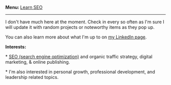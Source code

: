 <b>Menu: </b> <a href="learn-seo" title="How to learn SEO">Learn SEO</a>
<hr>

<p>I don't have much here at the moment. Check in every so often as I'm sure I will 
update it with random projects or noteworthy items as they pop up.</p>
<p>You can also learn more about what I'm up to on <a href="https://www.linkedin.com/in/joshhinds">my LinkedIn page</a>.</p>
<p>
<strong>Interests:</strong> 
<p>* <a href="learn-seo.html" title="Resources to learn SEO">SEO (search engine optimization)</a> and organic traffic strategy, digital marketing, & online publishing. </p>
 <p>* I'm also interested in personal growth, professional development, and leadership related topics.</p>
